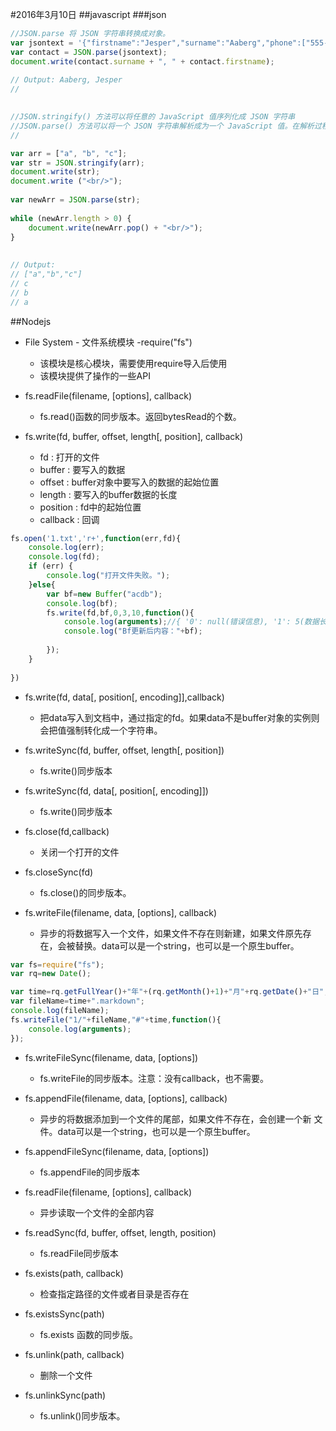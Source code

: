 #2016年3月10日
##javascript
###json

```js
//JSON.parse 将 JSON 字符串转换成对象。
var jsontext = '{"firstname":"Jesper","surname":"Aaberg","phone":["555-0100","555-0120"]}'; 
var contact = JSON.parse(jsontext); 
document.write(contact.surname + ", " + contact.firstname); 
 
// Output: Aaberg, Jesper
// 

 
//JSON.stringify() 方法可以将任意的 JavaScript 值序列化成 JSON 字符串
//JSON.parse() 方法可以将一个 JSON 字符串解析成为一个 JavaScript 值。在解析过程中，还可以选择性的篡改某些属性的原始解析值。
//

var arr = ["a", "b", "c"]; 
var str = JSON.stringify(arr); 
document.write(str); 
document.write ("<br/>"); 
 
var newArr = JSON.parse(str); 
 
while (newArr.length > 0) { 
    document.write(newArr.pop() + "<br/>"); 
} 
 
 
// Output: 
// ["a","b","c"] 
// c 
// b 
// a
```


##Nodejs

 - File System - 文件系统模块 -require("fs")
     + 该模块是核心模块，需要使用require导入后使用
     + 该模块提供了操作的一些API



 - fs.readFile(filename, [options], callback)

     + fs.read()函数的同步版本。返回bytesRead的个数。



 - fs.write(fd, buffer, offset, length[, position], callback)
     + fd : 打开的文件
     + buffer : 要写入的数据
     + offset : buffer对象中要写入的数据的起始位置
     + length : 要写入的buffer数据的长度
     + position : fd中的起始位置
     + callback : 回调

```js
fs.open('1.txt','r+',function(err,fd){
    console.log(err);
    console.log(fd);
    if (err) {
        console.log("打开文件失败。");
    }else{
        var bf=new Buffer("acdb");
        console.log(bf);
        fs.write(fd,bf,0,3,10,function(){
            console.log(arguments);//{ '0': null(错误信息), '1': 5(数据长度), '2': <Buffer 31 32 33 34 33 35 34 35>(buffer内容) }
            console.log("Bf更新后内容："+bf);
            
        });
    }
    
})
```

 - fs.write(fd, data[, position[, encoding]],callback)
     + 把data写入到文档中，通过指定的fd。如果data不是buffer对象的实例则会把值强制转化成一个字符串。

 - fs.writeSync(fd, buffer, offset, length[, position])
     + fs.write()同步版本

 - fs.writeSync(fd, data[, position[, encoding]])
     + fs.write()同步版本

 - fs.close(fd,callback)
     + 关闭一个打开的文件

 - fs.closeSync(fd)
     + fs.close()的同步版本。

 - fs.writeFile(filename, data, [options], callback)
     + 异步的将数据写入一个文件，如果文件不存在则新建，如果文件原先存在，会被替换。data可以是一个string，也可以是一个原生buffer。
    
```js
var fs=require("fs");
var rq=new Date();

var time=rq.getFullYear()+"年"+(rq.getMonth()+1)+"月"+rq.getDate()+"日";
var fileName=time+".markdown";
console.log(fileName);
fs.writeFile("1/"+fileName,"#"+time,function(){
    console.log(arguments);
});
```

 - fs.writeFileSync(filename, data, [options])
     + fs.writeFile的同步版本。注意：没有callback，也不需要。

 - fs.appendFile(filename, data, [options], callback)
     + 异步的将数据添加到一个文件的尾部，如果文件不存在，会创建一个新 文件。data可以是一个string，也可以是一个原生buffer。

 - fs.appendFileSync(filename, data, [options])
     + fs.appendFile的同步版本 

 - fs.readFile(filename, [options], callback)
     + 异步读取一个文件的全部内容
 - fs.readSync(fd, buffer, offset, length, position)
     + fs.readFile同步版本 

 - fs.exists(path, callback)
     + 检查指定路径的文件或者目录是否存在

 - fs.existsSync(path)
     + fs.exists 函数的同步版。

 - fs.unlink(path, callback)
     + 删除一个文件

 - fs.unlinkSync(path)
     + fs.unlink()同步版本。



